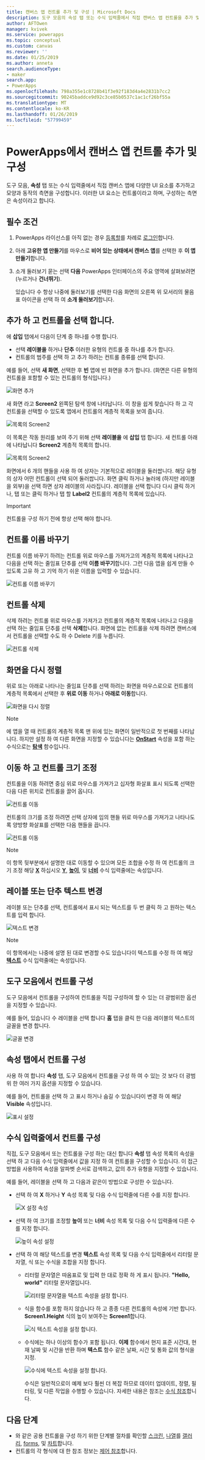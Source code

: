 ```yaml
---
title: 캔버스 앱 컨트롤 추가 및 구성 | Microsoft Docs
description: 도구 모음의 속성 탭 또는 수식 입력줄에서 직접 캔버스 앱 컨트롤을 추가 및 구성하기 위한 단계별 지침입니다.
author: AFTOwen
manager: kvivek
ms.service: powerapps
ms.topic: conceptual
ms.custom: canvas
ms.reviewer: ''
ms.date: 01/25/2019
ms.author: anneta
search.audienceType:
- maker
search.app:
- PowerApps
ms.openlocfilehash: 798a355e1c8728b41f3e92f183d4a4e2831b7cc2
ms.sourcegitcommit: 90245baddce9d92c3ce85b0537c1ac1cf26bf55a
ms.translationtype: MT
ms.contentlocale: ko-KR
ms.lasthandoff: 01/26/2019
ms.locfileid: "57799459"
---
```

# <a name="add-and-configure-a-canvas-app-control-in-powerapps"></a>PowerApps에서 캔버스 앱 컨트롤 추가 및 구성

도구 모음, **속성** 탭 또는 수식 입력줄에서 직접 캔버스 앱에 다양한 UI 요소를 추가하고 모양과 동작의 측면을 구성합니다. 이러한 UI 요소는 컨트롤이라고 하며, 구성하는 측면은 속성이라고 합니다.

## <a name="prerequisites"></a>필수 조건

1. PowerApps 라이선스를 아직 없는 경우 [등록할](../signup-for-powerapps.md)를 차례로 [로그인](https://web.powerapps.com?utm_source=padocs&utm_medium=linkinadoc&utm_campaign=referralsfromdoc)합니다.
1. 아래 **고유한 앱 만들기**를 마우스로 **비어 있는 상태에서 캔버스 앱**를 선택한 후 **이 앱 만들기**합니다.
1. 소개 둘러보기 묻는 선택 **다음** PowerApps 인터페이스의 주요 영역에 살펴보려면 (누르거나 **건너뛰기**).

    있습니다 수 항상 나중에 둘러보기를 선택한 다음 화면의 오른쪽 위 모서리의 물음표 아이콘을 선택 하 여 **소개 둘러보기**합니다.

## <a name="add-and-select-a-control"></a>추가 하 고 컨트롤을 선택 합니다.

에 **삽입** 탭에서 다음이 단계 중 하나를 수행 합니다.

- 선택 **레이블을** 하거나 **단추** 이러한 유형의 컨트롤 중 하나를 추가 합니다.
- 컨트롤의 범주를 선택 하 고 추가 하려는 컨트롤 종류를 선택 합니다.

예를 들어, 선택 **새 화면**, 선택한 후 **빈** 앱에 빈 화면을 추가 합니다. (화면은 다른 유형의 컨트롤을 포함할 수 있는 컨트롤의 형식입니다.)

![화면 추가](./media/add-configure-controls/add-screen.png)

새 화면 라고 **Screen2** 왼쪽된 탐색 창에 나타납니다. 이 창을 쉽게 찾습니다 하 고 각 컨트롤을 선택할 수 있도록 앱에서 컨트롤의 계층적 목록을 보여 줍니다.

![목록의 Screen2](./media/add-configure-controls/list-screen2.png)

이 목록은 작동 원리를 보여 주기 위해 선택 **레이블을** 에 **삽입** 탭 합니다. 새 컨트롤 아래에 나타납니다 **Screen2** 계층적 목록의 합니다.

![목록의 Screen2](./media/add-configure-controls/add-label.png)

화면에서 6 개의 핸들을 사용 하 여 상자는 기본적으로 레이블을 둘러쌉니다. 해당 유형의 상자 어떤 컨트롤이 선택 되어 둘러쌉니다. 화면 클릭 하거나 눌러에 (하지만 레이블을 외부)을 선택 하면 상자 레이블의 사라집니다. 레이블을 선택 합니다 다시 클릭 하거나, 탭 또는 클릭 하거나 탭 할 **Label2** 컨트롤의 계층적 목록에 있습니다.

> [!IMPORTANT]
> 컨트롤을 구성 하기 전에 항상 선택 해야 합니다.

## <a name="rename-a-control"></a>컨트롤 이름 바꾸기

컨트롤 이름 바꾸기 하려는 컨트롤 위로 마우스를 가져가고의 계층적 목록에 나타나고 다음을 선택 하는 줄임표 단추를 선택 **이름 바꾸기**합니다. 그런 다음 앱을 쉽게 만들 수 있도록 고유 하 고 기억 하기 쉬운 이름을 입력할 수 있습니다.

![컨트롤 이름 바꾸기](./media/add-configure-controls/rename-control.png)

## <a name="delete-a-control"></a>컨트롤 삭제

삭제 하려는 컨트롤 위로 마우스를 가져가고 컨트롤의 계층적 목록에 나타나고 다음을 선택 하는 줄임표 단추를 선택 **삭제**합니다. 화면에 없는 컨트롤을 삭제 하려면 캔버스에서 컨트롤을 선택할 수도 하 수 Delete 키를 누릅니다.

![컨트롤 삭제](./media/add-configure-controls/delete-control.png)

## <a name="reorder-screens"></a>화면을 다시 정렬

위로 또는 아래로 나타나는 줄임표 단추를 선택 하려는 화면을 마우스로으로 컨트롤의 계층적 목록에서 선택한 후 **위로 이동** 하거나 **아래로 이동**합니다.

![화면을 다시 정렬](./media/add-configure-controls/reorder-screen.png)

> [!NOTE]
> 에 앱을 열 때 컨트롤의 계층적 목록 맨 위에 있는 화면이 일반적으로 첫 번째를 나타납니다. 하지만 설정 하 여 다른 화면을 지정할 수 있습니다는 **[OnStart](controls/control-screen.md)** 속성을 포함 하는 수식으로는 **[탐색](functions/function-navigate.md)** 함수입니다.

## <a name="move-and-resize-a-control"></a>이동 하 고 컨트롤 크기 조정

컨트롤을 이동 하려면 중심 위로 마우스를 가져가고 십자형 화살표 표시 되도록 선택한 다음 다른 위치로 컨트롤을 끌어 옵니다.

![컨트롤 이동](./media/add-configure-controls/move-control.png)

컨트롤의 크기를 조정 하려면 선택 상자에 임의 핸들 위로 마우스를 가져가고 나타나도록 양방향 화살표를 선택한 다음 핸들을 끕니다.

![컨트롤 이동](./media/add-configure-controls/resize-control.png)

> [!NOTE]
> 이 항목 뒷부분에서 설명한 대로 이동할 수 있으며 모든 조합을 수정 하 여 컨트롤의 크기 조정 해당  **[X](controls/properties-size-location.md)** 하십시오  **[Y](controls/properties-size-location.md)**,  **[높이](controls/properties-size-location.md)**, 및 **[너비](controls/properties-size-location.md)** 수식 입력줄에는 속성입니다.

## <a name="change-the-text-of-a-label-or-a-button"></a>레이블 또는 단추 텍스트 변경

레이블 또는 단추를 선택, 컨트롤에서 표시 되는 텍스트를 두 번 클릭 하 고 원하는 텍스트를 입력 합니다.

![텍스트 변경](./media/add-configure-controls/change-text.png)

> [!NOTE]
> 이 항목에서는 나중에 설명 된 대로 변경할 수도 있습니다이 텍스트를 수정 하 여 해당 **[텍스트](controls/properties-core.md)** 수식 입력줄에는 속성입니다.

## <a name="configure-a-control-from-the-toolbar"></a>도구 모음에서 컨트롤 구성

도구 모음에서 컨트롤을 구성하여 컨트롤을 직접 구성하여 할 수 있는 더 광범위한 옵션을 지정할 수 있습니다.

예를 들어, 있습니다 수 레이블을 선택 합니다 **홈** 탭을 클릭 한 다음 레이블의 텍스트의 글꼴을 변경 합니다.

![글꼴 변경](./media/add-configure-controls/change-font.png)

## <a name="configure-a-control-from-the-properties-tab"></a>속성 탭에서 컨트롤 구성

사용 하 여 합니다 **속성** 탭, 도구 모음에서 컨트롤을 구성 하 여 수 있는 것 보다 더 광범위 한 여러 가지 옵션을 지정할 수 있습니다.

예를 들어, 컨트롤을 선택 하 고 표시 하거나 숨길 수 있습니다이 변경 하 여 해당 **Visible** 속성입니다.

![표시 설정](./media/add-configure-controls/set-visibility.png)

## <a name="configure-a-control-in-the-formula-bar"></a>수식 입력줄에서 컨트롤 구성

직접, 도구 모음에서 또는 컨트롤을 구성 하는 대신 합니다 **속성** 탭 속성 목록의 속성을 선택 하 고 다음 수식 입력줄에서 값을 지정 하 여 컨트롤을 구성할 수 있습니다. 이 접근 방법을 사용하여 속성을 알파벳 순서로 검색하고, 값의 추가 유형을 지정할 수 있습니다.

예를 들어, 레이블을 선택 하 고 다음과 같은이 방법으로 구성한 수 있습니다.

- 선택 하 여 **X** 하거나 **Y** 속성 목록 및 다음 수식 입력줄에 다른 수를 지정 합니다.

    ![X 설정 속성](./media/add-configure-controls/x-property.png)

- 선택 하 여 크기를 조정할 **높이** 또는 **너비** 속성 목록 및 다음 수식 입력줄에 다른 수를 지정 합니다.

    ![높이 속성 설정](./media/add-configure-controls/height-property.png)

- 선택 하 여 해당 텍스트를 변경 **텍스트** 속성 목록 및 다음 수식 입력줄에서 리터럴 문자열, 식 또는 수식을 조합을 지정 합니다.

    - 리터럴 문자열은 따옴표로 및 입력 한 대로 정확 하 게 표시 됩니다. **"Hello, world"** 리터럴 문자열입니다.

        ![리터럴 문자열을 텍스트 속성을 설정 합니다.](./media/add-configure-controls/literal-string.png)

    - 식을 함수를 포함 하지 않습니다 하 고 종종 다른 컨트롤의 속성에 기반 합니다. **Screen1.Height** 식의 높이 보여주는 **Screen1**합니다.

        ![식 텍스트 속성을 설정 합니다.](./media/add-configure-controls/expression.png)

    - 수식에는 하나 이상의 함수가 포함 됩니다. **이제** 함수에서 현지 표준 시간대, 현재 날짜 및 시간을 반환 하며 **텍스트** 함수 같은 날짜, 시간 및 통화 값의 형식을 지정.

        ![수식에 텍스트 속성을 설정 합니다.](./media/add-configure-controls/formula.png)

        수식은 일반적으로이 예제 보다 훨씬 더 복잡 하므로 데이터 업데이트, 정렬, 필터링, 및 다른 작업을 수행할 수 있습니다. 자세한 내용은 참조는 [수식 참조](formula-reference.md)합니다.

## <a name="next-steps"></a>다음 단계

- 와 같은 공용 컨트롤을 구성 하기 위한 단계별 절차를 확인할 [스크린](add-screen-context-variables.md), [나열](add-list-box-drop-down-list-radio-button.md)를 [갤러리](add-gallery.md), [forms](add-form.md), 및 [차트](use-line-pie-bar-chart.md)합니다.
- 컨트롤의 각 형식에 대 한 참조 정보는 [제어 참조](reference-properties.md)합니다.
